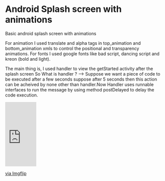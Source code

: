 # Android Splash screen with animations

Basic android splash screen with animations

For animation I used translate and alpha tags in top_animation and bottom_animation xmls to control the positional and transparency animations.
For fonts I used google fonts like bad script, dancing script and kreon (bold and light).


The main thing is,
 I used handler to view the getStarted activity after the splash screen
 So What is handler ? 
       --> Suppose we want a piece of code to be executed after a few seconds suppose after 5 seconds then this action can be acheived by none other than handler.Now Handler uses runnable interfaces to run the message by using method postDelayed to delay the code execution.
      
     
<div style="width:100px;max-width:100%;"><div style="height:0;padding-bottom:207%;position:relative;"><iframe width="100" height="207" style="position:absolute;top:0;left:0;width:100%;height:100%;" frameBorder="0" src="https://imgflip.com/embed/44lqnv"></iframe></div><p><a href="https://imgflip.com/gif/44lqnv">via Imgflip</a></p></div>
